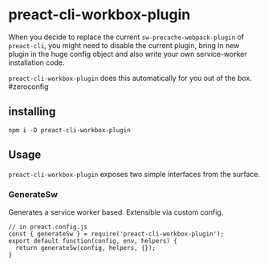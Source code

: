 # preact-cli-workbox-plugin
When you decide to replace the current `sw-precache-webpack-plugin` of `preact-cli`, you might need to disable the current plugin, bring in new plugin in the huge config object and also write your own service-worker installation code.

`preact-cli-workbox-plugin` does this automatically for you out of the box. #zeroconfig

## installing
```
npm i -D preact-cli-workbox-plugin
```

## Usage
`preact-cli-workbox-plugin` exposes two simple interfaces from the surface.

### GenerateSw
Generates a service worker based. Extensible via custom config.

```
// in preact.config.js
const { generateSw } = require('preact-cli-workbox-plugin');
export default function(config, env, helpers) {
  return generateSw(config, helpers, {});
}
```
